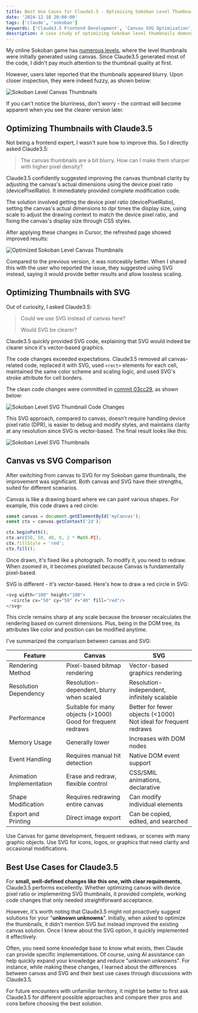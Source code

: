```yaml
---
title: Best Use Cases for Claude3.5 - Optimizing Sokoban Level Thumbnails
date: '2024-12-18 20:00:00'
tags: ['claude', 'sokoban']
keywords: ['Claude3.5 Frontend Development', 'Canvas SVG Optimization', 'Free Online Sokoban']
description: A case study of optimizing Sokoban level thumbnails demonstrates Claude3.5's effectiveness in frontend development. From initial canvas implementation to device pixel ratio optimization, and finally to SVG solution, showcasing different stages of AI-assisted technical iterations.
---
```


My online Sokoban game has [numerous levels](https://gallery.selfboot.cn/en/games/sokoban/more), where the level thumbnails were initially generated using canvas. Since Claude3.5 generated most of the code, I didn't pay much attention to the thumbnail quality at first.

However, users later reported that the thumbnails appeared blurry. Upon closer inspection, they were indeed fuzzy, as shown below:

![Sokoban Level Canvas Thumbnails](https://slefboot-1251736664.file.myqcloud.com/20241218_ai_gallery_sokoban_blog.png)

If you can't notice the blurriness, don't worry - the contrast will become apparent when you see the clearer version later.

## Optimizing Thumbnails with Claude3.5

Not being a frontend expert, I wasn't sure how to improve this. So I directly asked Claude3.5:

> The canvas thumbnails are a bit blurry. How can I make them sharper with higher pixel density?

Claude3.5 confidently suggested improving the canvas thumbnail clarity by adjusting the canvas's actual dimensions using the device pixel ratio (devicePixelRatio). It immediately provided complete modification code.

The solution involved getting the device pixel ratio (devicePixelRatio), setting the canvas's actual dimensions to dpr times the display size, using scale to adjust the drawing context to match the device pixel ratio, and fixing the canvas's display size through CSS styles.

After applying these changes in Cursor, the refreshed page showed improved results:

![Optimized Sokoban Level Canvas Thumbnails](https://slefboot-1251736664.file.myqcloud.com/20241218_ai_gallery_sokoban_canvas_better.png)

Compared to the previous version, it was noticeably better. When I shared this with the user who reported the issue, they suggested using SVG instead, saying it would provide better results and allow lossless scaling.

## Optimizing Thumbnails with SVG

Out of curiosity, I asked Claude3.5:

> Could we use SVG instead of canvas here?
> 
> Would SVG be clearer?

Claude3.5 quickly provided SVG code, explaining that SVG would indeed be clearer since it's vector-based graphics.

The code changes exceeded expectations. Claude3.5 removed all canvas-related code, replaced it with SVG, used `<rect>` elements for each cell, maintained the same color scheme and scaling logic, and used SVG's stroke attribute for cell borders.

The clean code changes were committed in [commit 03cc29](https://github.com/selfboot/ai_gallery/commit/01c28d2401561e692a9ee384a16e0ad18703cc29), as shown below:

![Sokoban Level SVG Thumbnail Code Changes](https://slefboot-1251736664.file.myqcloud.com/20241218_ai_gallery_sokoban_svg_commit.png)

This SVG approach, compared to canvas, doesn't require handling device pixel ratio (DPR), is easier to debug and modify styles, and maintains clarity at any resolution since SVG is vector-based. The final result looks like this:

![Sokoban Level SVG Thumbnails](https://slefboot-1251736664.file.myqcloud.com/20241218_ai_gallery_sokoban_svg_better.png)

## Canvas vs SVG Comparison

After switching from canvas to SVG for my Sokoban game thumbnails, the improvement was significant. Both canvas and SVG have their strengths, suited for different scenarios.

Canvas is like a drawing board where we can paint various shapes. For example, this code draws a red circle:

```javascript
const canvas = document.getElementById('myCanvas');
const ctx = canvas.getContext('2d');

ctx.beginPath();
ctx.arc(50, 50, 40, 0, 2 * Math.PI);
ctx.fillStyle = 'red';
ctx.fill();
```

Once drawn, it's fixed like a photograph. To modify it, you need to redraw. When zoomed in, it becomes pixelated because Canvas is fundamentally pixel-based.

SVG is different - it's vector-based. Here's how to draw a red circle in SVG:

```javascript
<svg width="100" height="100">
  <circle cx="50" cy="50" r="40" fill="red"/>
</svg>
```

This circle remains sharp at any scale because the browser recalculates the rendering based on current dimensions. Plus, being in the DOM tree, its attributes like color and position can be modified anytime.

I've summarized the comparison between canvas and SVG:

| Feature | Canvas | SVG |
|---------|---------|-----|
| Rendering Method | Pixel-based bitmap rendering | Vector-based graphics rendering |
| Resolution Dependency | Resolution-dependent, blurry when scaled | Resolution-independent, infinitely scalable |
| Performance | Suitable for many objects (>1000)<br>Good for frequent redraws | Better for fewer objects (<1000)<br>Not ideal for frequent redraws |
| Memory Usage | Generally lower | Increases with DOM nodes |
| Event Handling | Requires manual hit detection | Native DOM event support |
| Animation Implementation | Erase and redraw, flexible control | CSS/SMIL animations, declarative |
| Shape Modification | Requires redrawing entire canvas | Can modify individual elements |
| Export and Printing | Direct image export | Can be copied, edited, and searched |

Use Canvas for game development, frequent redraws, or scenes with many graphic objects. Use SVG for icons, logos, or graphics that need clarity and occasional modifications.

## Best Use Cases for Claude3.5

For **small, well-defined changes like this one, with clear requirements**, Claude3.5 performs excellently. Whether optimizing canvas with device pixel ratio or implementing SVG thumbnails, it provided complete, working code changes that only needed straightforward acceptance.

However, it's worth noting that Claude3.5 might not proactively suggest solutions for your "**unknown unknowns**". Initially, when asked to optimize the thumbnails, it didn't mention SVG but instead improved the existing canvas solution. Once I knew about the SVG option, it quickly implemented it effectively.

Often, you need some knowledge base to know what exists, then Claude can provide specific implementations. Of course, using AI assistance can help quickly expand your knowledge and reduce "unknown unknowns". For instance, while making these changes, I learned about the differences between canvas and SVG and their best use cases through discussions with Claude3.5.

For future encounters with unfamiliar territory, it might be better to first ask Claude3.5 for different possible approaches and compare their pros and cons before choosing the best solution.
